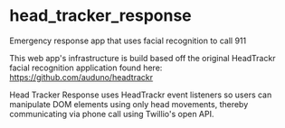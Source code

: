 # head_tracker_response
Emergency response app that uses facial recognition to call 911

This web app's infrastructure is build based off the original HeadTrackr facial recognition application found
here: https://github.com/auduno/headtrackr

Head Tracker Response uses HeadTrackr event listeners so users can manipulate DOM elements using only head movements, thereby communicating via phone call using Twillio's open API.
